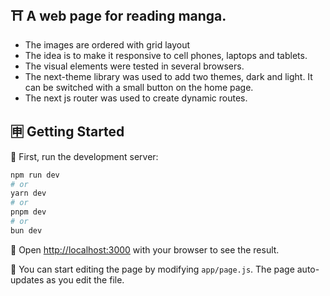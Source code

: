 ## ⛩️ A web page for reading manga. 
- The images are ordered with grid layout
- The idea is to make it responsive to cell phones, laptops and tablets. 
- The visual elements were tested in several browsers.
- The next-theme library was used to add two themes, dark and light. It can be switched with a small button on the home page.
- The next js router was used to create dynamic routes. 


## 🈸 Getting Started

🗼 First, run the development server:

```bash
npm run dev
# or
yarn dev
# or
pnpm dev
# or
bun dev
```

🗻 Open [http://localhost:3000](http://localhost:3000) with your browser to see the result.

🏯 You can start editing the page by modifying `app/page.js`. The page auto-updates as you edit the file.
